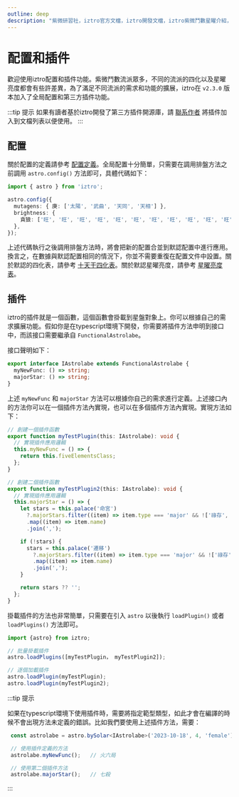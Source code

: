 ```yaml
---
outline: deep
description: "紫微研習社，iztro官方文檔，iztro開發文檔，iztro紫微鬥數星曜介紹，iztro的star對象使用方法以及示例代碼。"
---
```


# 配置和插件 <Badge type="warning" text="^2.3.0" />

歡迎使用iztro配置和插件功能。紫微鬥數流派眾多，不同的流派的四化以及星曜亮度都會有些許差異，為了滿足不同流派的需求和功能的擴展，iztro在 `v2.3.0` 版本加入了全局配置和第三方插件功能。

:::tip 提示
如果有讀者基於iztro開發了第三方插件開源庫，請 [聯系作者](../about.md#怎麽聯系我❓) 將插件加入到文檔列表以便使用。
:::

## 配置

關於配置的定義請參考 [配置定義](../type-definition.md#config)。全局配置十分簡單，只需要在調用排盤方法之前調用 `astro.config()` 方法即可，具體代碼如下：

```ts
import { astro } from 'iztro';

astro.config({
  mutagens: { 庚: ['太陽', '武曲', '天同', '天相'] },
  brightness: {
    貪狼: ['旺', '旺', '旺', '旺', '旺', '旺', '旺', '旺', '旺', '旺', '旺', '旺'],
  },
});
```

上述代碼執行之後調用排盤方法時，將會把新的配置合並到默認配置中進行應用。換言之，在數據與默認配置相同的情況下，你並不需要重復在配置文件中設置。關於默認的四化表，請參考 [十天干四化表](../learn/mutagen.md#十天干四化表)。關於默認星曜亮度，請參考 [星曜亮度表](../learn/star.md#星曜亮度表)。

## 插件

iztro的插件就是一個函數，這個函數會掛載到星盤對象上。你可以根據自己的需求擴展功能。假如你是在typescript環境下開發，你需要將插件方法申明到接口中，而該接口需要繼承自 `FunctionalAstrolabe`。

接口聲明如下：

```ts
export interface IAstrolabe extends FunctionalAstrolabe {
  myNewFunc: () => string;
  majorStar: () => string;
}
```

上述 `myNewFunc` 和 `majorStar` 方法可以根據你自己的需求進行定義。上述接口內的方法你可以在一個插件方法內實現，也可以在多個插件方法內實現。實現方法如下：

```ts
// 創建一個插件函數
export function myTestPlugin(this: IAstrolabe): void {
  // 實現插件應用邏輯
  this.myNewFunc = () => {
    return this.fiveElementsClass;
  };
}

// 創建二個插件函數
export function myTestPlugin2(this: IAstrolabe): void {
  // 實現插件應用邏輯
  this.majorStar = () => {
    let stars = this.palace('命宮')
      ?.majorStars.filter((item) => item.type === 'major' && !['祿存', '天馬'].includes(item.name))
      .map((item) => item.name)
      .join(',');

    if (!stars) {
      stars = this.palace('遷移')
        ?.majorStars.filter((item) => item.type === 'major' && !['祿存', '天馬'].includes(item.name))
        .map((item) => item.name)
        .join(',');
    }

    return stars ?? '';
  };
}
```

掛載插件的方法也非常簡單，只需要在引入 `astro` 以後執行 `loadPlugin()` 或者`loadPlugins()` 方法即可。

```ts
import {astro} from iztro;

// 批量掛載插件
astro.loadPlugins([myTestPlugin， myTestPlugin2]);

// 逐個加載插件
astro.loadPlugin(myTestPlugin);
astro.loadPlugin(myTestPlugin2);
```

:::tip 提示

如果在typescript環境下使用插件時，需要將指定範型類型，如此才會在編譯的時候不會出現方法未定義的錯誤。比如我們要使用上述插件方法，需要：

```ts
 const astrolabe = astro.bySolar<IAstrolabe>('2023-10-18', 4, 'female');

 // 使用插件定義的方法
 astrolabe.myNewFunc();   // 火六局

 // 使用第二個插件方法
 astrolabe.majorStar();   // 七殺
```

:::